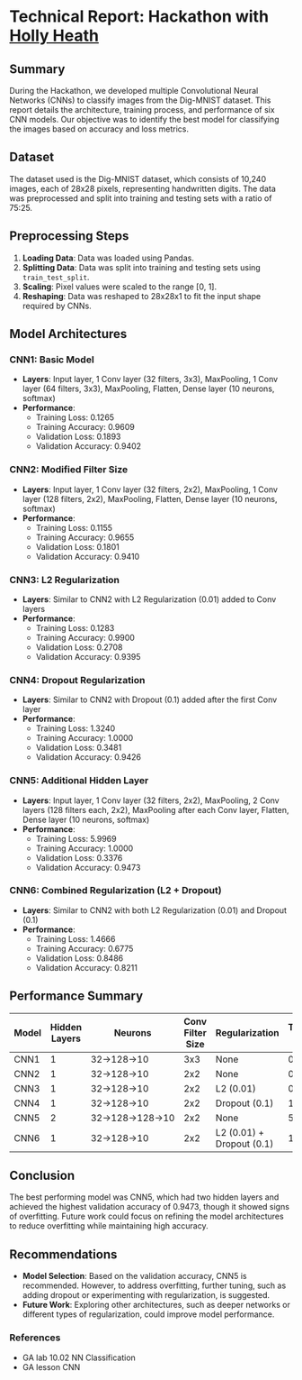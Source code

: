 # Technical Report: Hackathon with [Holly Heath](https://generalassemb.ly/instructors/holly-heath/22063)

## Summary

During the Hackathon, we developed multiple Convolutional Neural Networks (CNNs) to classify images from the Dig-MNIST dataset. This report details the architecture, training process, and performance of six CNN models. Our objective was to identify the best model for classifying the images based on accuracy and loss metrics.

## Dataset

The dataset used is the Dig-MNIST dataset, which consists of 10,240 images, each of 28x28 pixels, representing handwritten digits. The data was preprocessed and split into training and testing sets with a ratio of 75:25.

## Preprocessing Steps

1. **Loading Data**: Data was loaded using Pandas.
2. **Splitting Data**: Data was split into training and testing sets using `train_test_split`.
3. **Scaling**: Pixel values were scaled to the range [0, 1].
4. **Reshaping**: Data was reshaped to 28x28x1 to fit the input shape required by CNNs.

## Model Architectures

### CNN1: Basic Model
- **Layers**: Input layer, 1 Conv layer (32 filters, 3x3), MaxPooling, 1 Conv layer (64 filters, 3x3), MaxPooling, Flatten, Dense layer (10 neurons, softmax)
- **Performance**:
  - Training Loss: 0.1265
  - Training Accuracy: 0.9609
  - Validation Loss: 0.1893
  - Validation Accuracy: 0.9402

### CNN2: Modified Filter Size
- **Layers**: Input layer, 1 Conv layer (32 filters, 2x2), MaxPooling, 1 Conv layer (128 filters, 2x2), MaxPooling, Flatten, Dense layer (10 neurons, softmax)
- **Performance**:
  - Training Loss: 0.1155
  - Training Accuracy: 0.9655
  - Validation Loss: 0.1801
  - Validation Accuracy: 0.9410

### CNN3: L2 Regularization
- **Layers**: Similar to CNN2 with L2 Regularization (0.01) added to Conv layers
- **Performance**:
  - Training Loss: 0.1283
  - Training Accuracy: 0.9900
  - Validation Loss: 0.2708
  - Validation Accuracy: 0.9395

### CNN4: Dropout Regularization
- **Layers**: Similar to CNN2 with Dropout (0.1) added after the first Conv layer
- **Performance**:
  - Training Loss: 1.3240
  - Training Accuracy: 1.0000
  - Validation Loss: 0.3481
  - Validation Accuracy: 0.9426

### CNN5: Additional Hidden Layer
- **Layers**: Input layer, 1 Conv layer (32 filters, 2x2), MaxPooling, 2 Conv layers (128 filters each, 2x2), MaxPooling after each Conv layer, Flatten, Dense layer (10 neurons, softmax)
- **Performance**:
  - Training Loss: 5.9969
  - Training Accuracy: 1.0000
  - Validation Loss: 0.3376
  - Validation Accuracy: 0.9473

### CNN6: Combined Regularization (L2 + Dropout)
- **Layers**: Similar to CNN2 with both L2 Regularization (0.01) and Dropout (0.1)
- **Performance**:
  - Training Loss: 1.4666
  - Training Accuracy: 0.6775
  - Validation Loss: 0.8486
  - Validation Accuracy: 0.8211

## Performance Summary

| Model | Hidden Layers | Neurons          | Conv Filter Size | Regularization            | Training Loss | Training Accuracy | Validation Loss | Validation Accuracy | Performance Rank |
|-------|----------------|------------------|------------------|---------------------------|---------------|-------------------|-----------------|---------------------|-------------------|
| CNN1  | 1              | 32→128→10        | 3x3              | None                      | 0.1265        | 0.9609            | 0.1893          | 0.9402              | 4                 |
| CNN2  | 1              | 32→128→10        | 2x2              | None                      | 0.1155        | 0.9655            | 0.1801          | 0.9410              | 3                 |
| CNN3  | 1              | 32→128→10        | 2x2              | L2 (0.01)                 | 0.1283        | 0.9900            | 0.2708          | 0.9395              | 1 or 2            |
| CNN4  | 1              | 32→128→10        | 2x2              | Dropout (0.1)             | 1.3240        | 1.0000            | 0.3481          | 0.9426              | 1 or 2            |
| CNN5  | 2              | 32→128→128→10    | 2x2              | None                      | 5.9969        | 1.0000            | 0.3376          | 0.9473              | 5                 |
| CNN6  | 1              | 32→128→10        | 2x2              | L2 (0.01) + Dropout (0.1) | 1.4666        | 0.6775            | 0.8486          | 0.8211              | 6                 |

## Conclusion

The best performing model was CNN5, which had two hidden layers and achieved the highest validation accuracy of 0.9473, though it showed signs of overfitting. Future work could focus on refining the model architectures to reduce overfitting while maintaining high accuracy.

## Recommendations

- **Model Selection**: Based on the validation accuracy, CNN5 is recommended. However, to address overfitting, further tuning, such as adding dropout or experimenting with regularization, is suggested.
- **Future Work**: Exploring other architectures, such as deeper networks or different types of regularization, could improve model performance.

### References
- GA lab 10.02 NN Classification
- GA lesson CNN